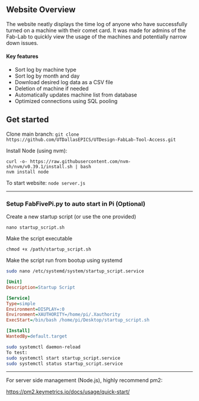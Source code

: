 ## Website Overview

The website neatly displays the time log of anyone who have successfully turned on a machine with their comet card. It was made for admins of the Fab-Lab to quickly view the usage of the machines and potentially narrow down issues. 

#### Key features

- Sort log by machine type
- Sort log by month and day
- Download desired log data as a CSV file
- Deletion of machine if needed
- Automatically updates machine list from database
- Optimized connections using SQL pooling

## Get started

Clone main branch:
`git clone https://github.com/UTDallasEPICS/UTDesign-FabLab-Tool-Access.git`

Install Node (using nvm):

```
curl -o- https://raw.githubusercontent.com/nvm-sh/nvm/v0.39.1/install.sh | bash 
nvm install node
```

To start website:
`node server.js`

___________________________________________

### Setup FabFivePi.py to auto start in Pi (Optional)

Create a new startup script (or use the one provided)

`nano startup_script.sh`


Make the script executable


`chmod +x /path/startup_script.sh`


Make the script run from bootup using systemd
```bash
sudo nano /etc/systemd/system/startup_script.service
```
```ini
[Unit]
Description=Startup Script

[Service]
Type=simple
Environment=DISPLAY=:0
Environment=XAUTHORITY=/home/pi/.Xauthority
ExecStart=/bin/bash /home/pi/Desktop/startup_script.sh

[Install]
WantedBy=default.target
```

```bash
sudo systemctl daemon-reload
To test:
sudo systemctl start startup_script.service
sudo systemctl status startup_script.service
```
______________________________________________

For server side management (Node.js), highly recommend pm2:

https://pm2.keymetrics.io/docs/usage/quick-start/
